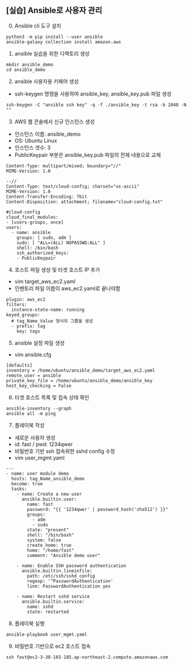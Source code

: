 ## [실습] Ansible로 사용자 관리

0. Ansible cli 도구 설치
```
python3 -m pip install --user ansible
ansible-galaxy collection install amazon.aws
```

1. ansible 실습을 위한 디렉토리 생성
```
mkdir ansible_demo
cd ansible_demo
```

2. ansible 사용자용 키페어 생성 
 + ssh-keygen 명령을 사용하여 ansible_key, ansible_key.pub 파일 생성
 ```
 ssh-keygen -C "ansible ssh key" -q -f ./ansible_key -t rsa -b 2048 -N ""
 ```

3. AWS 웹 콘솔에서 신규 인스턴스 생성
 + 인스턴스 이름: ansible_demo
 + OS: Ubuntu Linux
 + 인스턴스 갯수: 3
 + PublicKeypair 부분은 ansible_key.pub 파일의 전체 내용으로 교체
```
Content-Type: multipart/mixed; boundary="//"
MIME-Version: 1.0

--//
Content-Type: text/cloud-config; charset="us-ascii"
MIME-Version: 1.0
Content-Transfer-Encoding: 7bit
Content-Disposition: attachment; filename="cloud-config.txt"

#cloud-config
cloud_final_modules:
- [users-groups, once]
users:
  - name: ansible
    groups: [ sudo, adm ]
    sudo: [ "ALL=(ALL) NOPASSWD:ALL" ]
    shell: /bin/bash
    ssh_authorized_keys: 
    - PublicKeypair
```

4. 호스트 파일 생성 및 타겟 호스트 IP 추가
+ vim target_aws_ec2.yaml
+ 인벤토리 파일 이름이 aws_ec2.yaml로 끝나야함
```
plugin: aws_ec2
filters:
  instance-state-name: running
keyed_groups:
  # tag_Name_Value 형식의 그룹을 생성
  - prefix: tag
    key: tags
```

5. ansible 설정 파일 생성
+ vim ansible.cfg
```
[defaults]
inventory = /home/ubuntu/ansible_demo/target_aws_ec2.yaml
remote_user = ansible
private_key_file = /home/ubuntu/ansible_demo/ansible_key
host_key_checking = False
```

6. 타겟 호스트 목록 및 접속 상태 확인
```
ansible-inventory --graph
ansible all -m ping
```

7. 플레이북 작성
+ 새로운 사용자 생성 
+ id: fast  / pwd: 1234qwer
+ 비밀번호 기반 ssh 접속위한 sshd config 수정
+ vim user_mgmt.yaml
```
---
- name: user module demo
  hosts: tag_Name_ansible_demo
  become: true
  tasks:
    - name: Create a new user 
      ansible.builtin.user:
        name: fast
        password: "{{ '1234qwer' | password_hash('sha512') }}"
        groups:
          - adm
          - sudo
        state: "present"
        shell: "/bin/bash"
        system: false
        create_home: true
        home: "/home/fast"
        comment: "Ansible demo user"

    - name: Enable SSH password authentication
      ansible.builtin.lineinfile:
        path: /etc/ssh/sshd_config
        regexp: '^PasswordAuthentication'
        line: PasswordAuthentication yes

    - name: Restart sshd service
      ansible.builtin.service:
        name: sshd
        state: restarted
```

8. 플레이북 실행
```
ansible-playbook user_mgmt.yaml
```

9. 비밀번호 기반으로 ec2 호스트 접속
```
ssh fast@ec2-3-38-165-185.ap-northeast-2.compute.amazonaws.com
```
